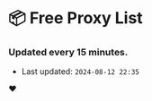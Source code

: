 # :package: Free Proxy List
### Updated every 15 minutes.

- Last updated: `2024-08-12 22:35`

:heart:
